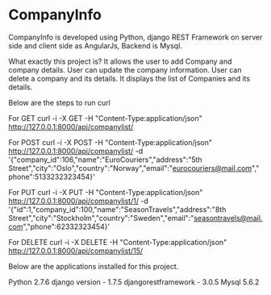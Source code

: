 # CompanyInfo
CompanyInfo is developed using Python, django REST Framework on server side and client side as AngularJs, Backend is Mysql.

What exactly this project is?
It allows the user to add Company and company details.
User can update the company information.
User can delete a company and its details.
It displays the list of Companies and its details.

Below are the steps to run curl

For GET
curl -i -X GET -H "Content-Type:application/json" http://127.0.0.1:8000/api/companylist/

For POST
curl -i -X POST -H "Content-Type:application/json" http://127.0.0.1:8000/api/companylist/ -d '{"company_id":106,"name":"EuroCouriers","address":"5th Street","city":"Oslo","country":"Norway","email":"eurocouriers@mail.com","phone":5133232323454}'

For PUT
curl -i -X PUT -H "Content-Type:application/json" http://127.0.0.1:8000/api/companylist/1/ -d '{"id":1,"company_id":100,"name":"SeasonTravels","address":"8th Street","city":"Stockholm","country":"Sweden","email":"seasontravels@mail.com","phone":62332323454}'

For DELETE
curl -i -X DELETE -H "Content-Type:application/json" http://127.0.0.1:8000/api/companylist/15/

Below are the applications installed for this project.

Python 2.7.6
django version - 1.7.5
djangorestframework - 3.0.5
Mysql 5.6.2

